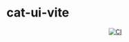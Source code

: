 # cat-ui-vite
<p align="center">
    <a href="https://github.com/OliverEChen/cat-ui-vite/blob/master/.github/workflows/main.yaml"><img src="https://github.com/OliverEChen/cat-ui-vite/blob/master/.github/workflows/main.yaml/badge.svg?branch=main" alt="CI" style="max-width: 100%;"></a>
</p>
